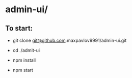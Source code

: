 # admin-ui/

## To start:

- git clone git@github.com:maxpavlov9991/admin-ui.git

- cd ./admit-ui

- npm install

- npm start
